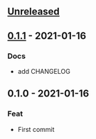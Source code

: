 <a name="unreleased"></a>
## [Unreleased]


<a name="0.1.1"></a>
## [0.1.1] - 2021-01-16
### Docs
- add CHANGELOG


<a name="0.1.0"></a>
## 0.1.0 - 2021-01-16
### Feat
- First commit


[Unreleased]: https://github.com/bcochofel/gh-project-cookiecutter/compare/0.1.1...HEAD
[0.1.1]: https://github.com/bcochofel/gh-project-cookiecutter/compare/0.1.0...0.1.1
